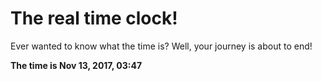 # The real time clock!

Ever wanted to know what the time is? Well, your journey is about to end!

**The time is Nov 13, 2017, 03:47**